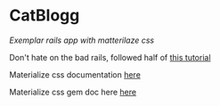 # CatBlogg 
*Exemplar rails app with matterilaze css* 


Don't hate on the bad rails, followed half of [this tutorial](http://guides.rubyonrails.org/getting_started.html)

Materialize css documentation [here](http://materializecss.com/)

Materialize css gem doc here [here](https://github.com/mkhairi/materialize-sass)

<!-- Running on heroku [here](http://catblogg.herokuapp.com/) -->
